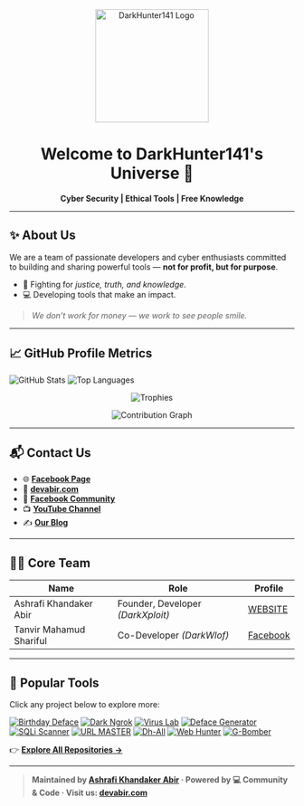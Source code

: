 <div align="center">
  <a href="https://youtube.com/channel/UCkSB55ezk_2vPVwoqmPVZwg" target="_blank">
    <img src="dh141.png" width="200" alt="DarkHunter141 Logo" />
  </a>

  <h1>Welcome to DarkHunter141's Universe 🌌</h1>
  <p><strong>Cyber Security | Ethical Tools | Free Knowledge</strong></p>
</div>

---

## ✨ About Us

We are a team of passionate developers and cyber enthusiasts committed to building and sharing powerful tools — **not for profit, but for purpose**.

- 🔐 Fighting for *justice, truth, and knowledge*.
- 💻 Developing tools that make an impact.
> *We don’t work for money — we work to see people smile.*

---

## 📈 GitHub Profile Metrics

![GitHub Stats](https://github-readme-stats.vercel.app/api?username=darkhunter141&show_icons=true&theme=radical)
![Top Languages](https://github-readme-stats.vercel.app/api/top-langs/?username=darkhunter141&layout=compact&theme=radical)

<p align="center">
  <img src="https://github-profile-trophy.vercel.app/?username=darkhunter141&theme=onestar&margin-w=10&no-frame=true" alt="Trophies">
</p>

<p align="center">
  <img src="https://github-readme-activity-graph.vercel.app/graph?username=darkhunter141&theme=react-dark" alt="Contribution Graph">
</p>



---

## 📬 Contact Us

- 🌐 [**Facebook Page**](https://www.facebook.com/darkhunter141/)
- 🧠 [**devabir.com**](https://devabir.com)
- 👥 [**Facebook Community**](https://www.facebook.com/groups/428641821766559/?ref=share)
- 📺 [**YouTube Channel**](https://youtube.com/channel/UCkSB55ezk_2vPVwoqmPVZwg)
- ✍️ [**Our Blog**](https://darkhunt3r141.blogspot.com/?m=1)

---

## 👨‍💻 Core Team

| Name | Role | Profile |
|------|------|---------|
| Ashrafi Khandaker Abir | Founder, Developer *(DarkXploit)* | [WEBSITE](https://devabir.com) |
| Tanvir Mahamud Shariful | Co-Developer *(DarkWlof)* | [Facebook](https://www.facebook.com/tanvirmahamud.shariful.3) |

---

## 🧰 Popular Tools

Click any project below to explore more:


[![Birthday Deface](https://github-readme-stats.vercel.app/api/pin/?username=darkhunter141&repo=Birthday-Deface)](https://github.com/darkhunter141/Birthday-Deface)
[![Dark Ngrok](https://github-readme-stats.vercel.app/api/pin/?username=darkhunter141&repo=Dark-Ngrok)](https://github.com/darkhunter141/Dark-Ngrok)
[![Virus Lab](https://github-readme-stats.vercel.app/api/pin/?username=darkhunter141&repo=Virus-Lab)](https://github.com/darkhunter141/Virus-Lab)
[![Deface Generator](https://github-readme-stats.vercel.app/api/pin/?username=darkhunter141&repo=Deface-Page-Generator)](https://github.com/darkhunter141/Deface-Page-Generator)
[![SQLi Scanner](https://github-readme-stats.vercel.app/api/pin/?username=darkhunter141&repo=SQLi-Scanner)](https://github.com/darkhunter141/SQLi-Scanner)
[![URL MASTER](https://github-readme-stats.vercel.app/api/pin/?username=darkhunter141&repo=URL-MASTER)](https://github.com/darkhunter141/URL-MASTER)
[![Dh-All](https://github-readme-stats.vercel.app/api/pin/?username=darkhunter141&repo=Dh-All)](https://github.com/darkhunter141/Dh-All)
[![Web Hunter](https://github-readme-stats.vercel.app/api/pin/?username=darkhunter141&repo=Web-Hunter)](https://github.com/darkhunter141/Web-Hunter)
[![G-Bomber](https://github-readme-stats.vercel.app/api/pin/?username=darkhunter141&repo=G-Bomber-141-2.0)](https://github.com/darkhunter141/G-Bomber-141-2.0)

👉 [**Explore All Repositories →**](https://github.com/darkhunter141?tab=repositories)

---



> **Maintained by [Ashrafi Khandaker Abir](https://devabir.com) · Powered by 💻 Community & Code · Visit us: [devabir.com](https://devabir.com)**
